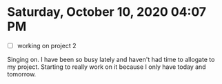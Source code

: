 # Saturday, October 10, 2020 04:07 PM
- [ ] working on project 2

Singing on. I have been so busy lately and haven't had time to allogate to my project.
Starting to really work on it because I only have today and tomorrow.
